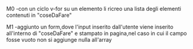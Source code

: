 M0
-con un ciclo v-for su un elemento li ricreo una lista degli elementi contenuti in "coseDaFare"

M1
-aggiunto un form,dove l'input inserito dall'utente viene inserito all'interno di "coseDaFare" e stampato in pagina,nel caso in cui il campo fosse vuoto non si aggiunge nulla all'array
